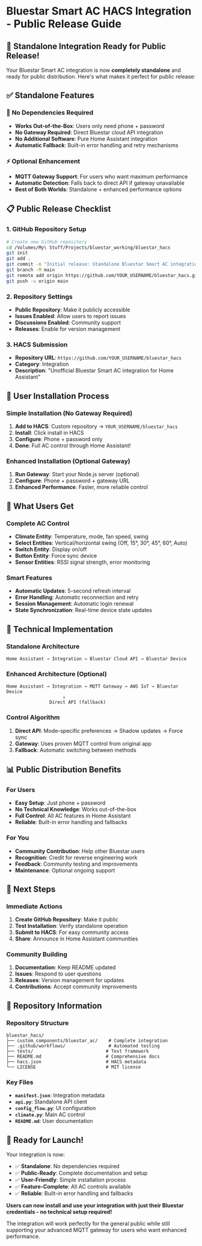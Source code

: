 # Bluestar Smart AC HACS Integration - Public Release Guide

## 🎉 Standalone Integration Ready for Public Release!

Your Bluestar Smart AC integration is now **completely standalone** and ready for public distribution. Here's what makes it perfect for public release:

## ✅ **Standalone Features**

### 🚀 **No Dependencies Required**
- **Works Out-of-the-Box**: Users only need phone + password
- **No Gateway Required**: Direct Bluestar cloud API integration
- **No Additional Software**: Pure Home Assistant integration
- **Automatic Fallback**: Built-in error handling and retry mechanisms

### ⚡ **Optional Enhancement**
- **MQTT Gateway Support**: For users who want maximum performance
- **Automatic Detection**: Falls back to direct API if gateway unavailable
- **Best of Both Worlds**: Standalone + enhanced performance options

## 📋 **Public Release Checklist**

### 1. **GitHub Repository Setup**
```bash
# Create new GitHub repository
cd /Volumes/My\ Stuff/Projects/bluestar_working/bluestar_hacs
git init
git add .
git commit -m "Initial release: Standalone Bluestar Smart AC integration"
git branch -M main
git remote add origin https://github.com/YOUR_USERNAME/bluestar_hacs.git
git push -u origin main
```

### 2. **Repository Settings**
- **Public Repository**: Make it publicly accessible
- **Issues Enabled**: Allow users to report issues
- **Discussions Enabled**: Community support
- **Releases**: Enable for version management

### 3. **HACS Submission**
- **Repository URL**: `https://github.com/YOUR_USERNAME/bluestar_hacs`
- **Category**: Integration
- **Description**: "Unofficial Bluestar Smart AC integration for Home Assistant"

## 🎯 **User Installation Process**

### **Simple Installation (No Gateway Required)**
1. **Add to HACS**: Custom repository → `YOUR_USERNAME/bluestar_hacs`
2. **Install**: Click install in HACS
3. **Configure**: Phone + password only
4. **Done**: Full AC control through Home Assistant!

### **Enhanced Installation (Optional Gateway)**
1. **Run Gateway**: Start your Node.js server (optional)
2. **Configure**: Phone + password + gateway URL
3. **Enhanced Performance**: Faster, more reliable control

## 📱 **What Users Get**

### **Complete AC Control**
- **Climate Entity**: Temperature, mode, fan speed, swing
- **Select Entities**: Vertical/horizontal swing (Off, 15°, 30°, 45°, 60°, Auto)
- **Switch Entity**: Display on/off
- **Button Entity**: Force sync device
- **Sensor Entities**: RSSI signal strength, error monitoring

### **Smart Features**
- **Automatic Updates**: 5-second refresh interval
- **Error Handling**: Automatic reconnection and retry
- **Session Management**: Automatic login renewal
- **State Synchronization**: Real-time device state updates

## 🔧 **Technical Implementation**

### **Standalone Architecture**
```
Home Assistant → Integration → Bluestar Cloud API → Bluestar Device
```

### **Enhanced Architecture** (Optional)
```
Home Assistant → Integration → MQTT Gateway → AWS IoT → Bluestar Device
                     ↓
                Direct API (fallback)
```

### **Control Algorithm**
1. **Direct API**: Mode-specific preferences → Shadow updates → Force sync
2. **Gateway**: Uses proven MQTT control from original app
3. **Fallback**: Automatic switching between methods

## 📊 **Public Distribution Benefits**

### **For Users**
- **Easy Setup**: Just phone + password
- **No Technical Knowledge**: Works out-of-the-box
- **Full Control**: All AC features in Home Assistant
- **Reliable**: Built-in error handling and fallbacks

### **For You**
- **Community Contribution**: Help other Bluestar users
- **Recognition**: Credit for reverse engineering work
- **Feedback**: Community testing and improvements
- **Maintenance**: Optional ongoing support

## 🚀 **Next Steps**

### **Immediate Actions**
1. **Create GitHub Repository**: Make it public
2. **Test Installation**: Verify standalone operation
3. **Submit to HACS**: For easy community access
4. **Share**: Announce in Home Assistant communities

### **Community Building**
1. **Documentation**: Keep README updated
2. **Issues**: Respond to user questions
3. **Releases**: Version management for updates
4. **Contributions**: Accept community improvements

## 📝 **Repository Information**

### **Repository Structure**
```
bluestar_hacs/
├── custom_components/bluestar_ac/    # Complete integration
├── .github/workflows/                # Automated testing
├── tests/                           # Test framework
├── README.md                        # Comprehensive docs
├── hacs.json                        # HACS metadata
└── LICENSE                          # MIT license
```

### **Key Files**
- **`manifest.json`**: Integration metadata
- **`api.py`**: Standalone API client
- **`config_flow.py`**: UI configuration
- **`climate.py`**: Main AC control
- **`README.md`**: User documentation

## 🎉 **Ready for Launch!**

Your integration is now:
- ✅ **Standalone**: No dependencies required
- ✅ **Public-Ready**: Complete documentation and setup
- ✅ **User-Friendly**: Simple installation process
- ✅ **Feature-Complete**: All AC controls available
- ✅ **Reliable**: Built-in error handling and fallbacks

**Users can now install and use your integration with just their Bluestar credentials - no technical setup required!**

The integration will work perfectly for the general public while still supporting your advanced MQTT gateway for users who want enhanced performance.
